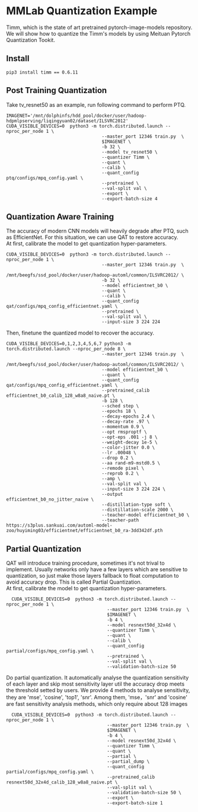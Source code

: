 # MMLab Quantization Example
Timm, which is the state of art pretrained pytorch-image-models repository. We will show how to quantize the Timm's models by using Meituan Pytorch Quantization Tookit.  
## Install
```
pip3 install timm == 0.6.11
```

## Post Training Quantization
Take tv_resnet50 as an example, run following command to perform PTQ.
```shell
IMAGENET='/mnt/dolphinfs/hdd_pool/docker/user/hadoop-hdpmlpserving/liqingyuan02/dataset/ILSVRC2012'
CUDA_VISIBLE_DEVICES=0  python3 -m torch.distributed.launch --nproc_per_node 1 \
                                    --master_port 12346 train.py  \
                                    $IMAGENET \
                                    -b 32 \
                                    --model tv_resnet50 \
                                    --quantizer Timm \
                                    --quant \
                                    --calib \
                                    --quant_config ptq/configs/mpq_config.yaml \
                                    --pretrained \
                                    --val-split val \
                                    --export \
                                    --export-batch-size 4
```

## Quantization Aware Training
The accuracy of modern CNN models will heavily degrade after PTQ, such as EfficientNet. For this situation, we can use QAT to restore accuracy.  
At first, calibrate the model to get quantization hyper-parameters.
```shell
CUDA_VISIBLE_DEVICES=0  python3 -m torch.distributed.launch --nproc_per_node 1 \
                                    --master_port 12346 train.py  \
                                    /mnt/beegfs/ssd_pool/docker/user/hadoop-automl/common/ILSVRC2012/ \
                                    -b 32 \
                                    --model efficientnet_b0 \
                                    --quant \
                                    --calib \
                                    --quant_config qat/configs/mpq_config_efficientnet.yaml \
                                    --pretrained \
                                    --val-split val \
                                    --input-size 3 224 224
```
Then, finetune the quantized model to recover the accuracy. 
```shell
CUDA_VISIBLE_DEVICES=0,1,2,3,4,5,6,7 python3 -m torch.distributed.launch --nproc_per_node 8 \
                                    --master_port 12346 train.py  \
                                    /mnt/beegfs/ssd_pool/docker/user/hadoop-automl/common/ILSVRC2012/ \
                                    --model efficientnet_b0 \
                                    --quant \
                                    --quant_config qat/configs/mpq_config_efficientnet.yaml \
                                    --pretrained_calib efficientnet_b0_calib_128_w8a8_naive.pt \
                                    -b 128 \
                                    --sched step \
                                    --epochs 18 \
                                    --decay-epochs 2.4 \
                                    --decay-rate .97 \
                                    --momentum 0.9 \
                                    --opt rmsproptf \
                                    --opt-eps .001 -j 8 \
                                    --weight-decay 1e-5 \
                                    --color-jitter 0.0 \
                                    --lr .00048 \
                                    --drop 0.2 \
                                    --aa rand-m9-mstd0.5 \
                                    --remode pixel \
                                    --reprob 0.2 \
                                    --amp \
                                    --val-split val \
                                    --input-size 3 224 224 \
                                    --output efficientnet_b0_no_jitter_naive \
                                    --distillation-type soft \
                                    --distillation-scale 2000 \
                                    --teacher-model efficientnet_b0 \
                                    --teacher-path  https://s3plus.sankuai.com/automl-model-zoo/huyiming03/efficientnet/efficientnet_b0_ra-3dd342df.pth
```

## Partial Quantization
QAT will introduce training procedure, sometimes it's not trival to implement. Usually networks only have a few layers which are sensitive to quantization, so just make those layers fallback to float computation to avoid accuracy drop. This is called Partial Quantization.  
At first, calibrate the model to get quantization hyper-parameters.
```shell
  CUDA_VISIBLE_DEVICES=0  python3 -m torch.distributed.launch --nproc_per_node 1 \
                                      --master_port 12346 train.py  \
                                      $IMAGENET \
                                      -b 4 \
                                      --model resnext50d_32x4d \
                                      --quantizer Timm \
                                      --quant \
                                      --calib \
                                      --quant_config partial/configs/mpq_config.yaml \
                                      --pretrained \
                                      --val-split val \
                                      --validation-batch-size 50
```
Do partial quantization. It automatically analyse the quantization sensitivity of each layer and skip most sensitivity layer util the accuracy drop meets the threshold setted by users. We provide 4 methods to analyse sensitivity, they are 'mse', 'cosine', 'top1', 'snr'. Among them, 'mse，'snr' and 'cosine' are fast sensitivity analysis methods, which only require about 128 images
```shell
  CUDA_VISIBLE_DEVICES=0  python3 -m torch.distributed.launch --nproc_per_node 1 \
                                      --master_port 12346 train.py  \
                                      $IMAGENET \
                                      -b 4 \
                                      --model resnext50d_32x4d \
                                      --quantizer Timm \
                                      --quant \
                                      --partial \
                                      --partial_dump \
                                      --quant_config partial/configs/mpq_config.yaml \
                                      --pretrained_calib resnext50d_32x4d_calib_128_w8a8_naive.pt \
                                      --val-split val \
                                      --validation-batch-size 50 \
                                      --export \
                                      --export-batch-size 1
```